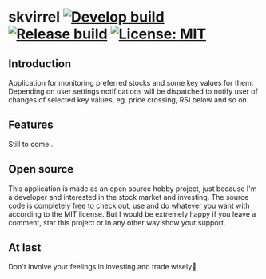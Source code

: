 # skvirrel [![Develop build](https://github.com/rnyholm/skvirrel/actions/workflows/dev-build.yml/badge.svg)](https://github.com/rnyholm/skvirrel/actions/workflows/dev-build.yml) [![Release build](https://github.com/rnyholm/skvirrel/actions/workflows/release-build.yml/badge.svg)](https://github.com/rnyholm/skvirrel/actions/workflows/release-build.yml) [![License: MIT](https://img.shields.io/badge/License-MIT-blue.svg)](https://raw.githubusercontent.com/rnyholm/runcalc/master/LICENSE)

## Introduction
Application for monitoring preferred stocks and some key values for them. Depending on user settings notifications will be dispatched to notify user of changes of selected key values, eg. price crossing, RSI below and so on.

## Features
Still to come..

## Open source
This application is made as an open source hobby project, just because I'm a developer and interested in the stock market and investing. The source code is completely free to check out, use and do whatever you want with according to the MIT license. But I would be extremely happy if you leave a comment, star this project or in any other way show your support.

## At last
Don't involve your feelings in investing and trade wisely🤑
